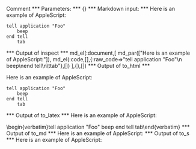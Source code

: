 Comment
*** Parameters: ***
{}
*** Markdown input: ***
Here is an example of AppleScript:

    tell application "Foo"
        beep
    end tell
    	tab

*** Output of inspect ***
md_el(:document,[
	md_par(["Here is an example of AppleScript:"]),
	md_el(:code,[],{:raw_code=>"tell application \"Foo\"\n    beep\nend tell\n\ttab"},[])
],{},[])
*** Output of to_html ***
<p>Here is an example of AppleScript:</p>

<pre><code>tell application "Foo"
    beep
end tell
	tab</code></pre>
*** Output of to_latex ***
Here is an example of AppleScript:

\begin{verbatim}tell application "Foo"
    beep
end tell
	tab\end{verbatim}
*** Output of to_md ***
Here is an example of AppleScript:
*** Output of to_s ***
Here is an example of AppleScript:
